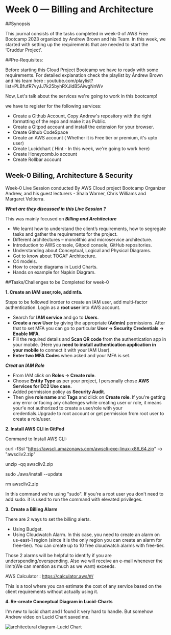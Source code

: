 # Week 0 — Billing and Architecture

##Synopsis

This journal consists of the tasks completed in week-0 of AWS Free Bootcamp 2023 organized by Andrew Brown and his Team. In this week, we started with setting up the requirements that are needed to start the ‘Cruddur Project’.

##Pre-Requisites: 

Before starting this Cloud Project Bootcamp we have to ready with some requirements. 
For detailed explanation check the playlist by Andrew Brown and his team here : youtube.com/playlist?list=PLBfufR7vyJJ7k25byhRXJldB5AiwgNnWv

Now, Let's talk about the services we're going to work in this bootcamp!

we have to register for the following services:

- Create a Github Account, Copy Andrew's repository with the right formatting of the repo and make it as Public.
- Create a Gitpod account and install the extension for your browser.
- Create Github CodeSpace
- Create an AWS account ( Whether it is Free tier or premium, it's upto user)
- Create Lucidchart ( Hint - In this week, we're going to work here)
- Create Honeycomb.io account
- Create Rollbar account


## Week-0 Billing, Architecture & Security


Week-0 Live Session conducted By AWS Cloud project Bootcamp Organizer Andrew, and his guest lecturers -  Shala Warner, Chris Williams and Margaret Veltierra.

***What are they discussed in this Live Session ?***

This was mainly focused on ***Billing and Architecture***

- We learnt how to understand the client’s requirements,  how to segregate tasks and gather the requirements for the project. 
- Different architectures – monolithic and microservice architecture. 
- Introduction to AWS console, Gitpod console, GitHub repositories.  
- Understanding about Conceptual, Logical and Physical Diagrams. 
- Got to know about TOGAF Architecture.
- C4 models. 
- How to create diagrams in Lucid Charts. 
- Hands on example for Napkin Diagram. 

##Tasks/Challenges to be Completed for week-0

**1. Create an IAM user,role, add mfa.**

Steps to be followed inorder to create an IAM user, add multi-factor authentication.
 Login as a **root user** into AWS account.
- Search for **IAM service** and go to **Users**.
- **Create a new User** by giving the appropriate **(Admin)** permissions.
After that to set MFA you can go to particular **User -> Security Credentials -> Enable MFA**.
- Fill the required details and **Scan QR code** from the authentication app in your mobile. (Here you **need to install authentication application in your mobile** to connect it with your IAM User).
- **Enter two MFA Codes** when asked and your MFA is set.

***Creat an IAM Role***

- From IAM click on **Roles -> Create role**.
- Choose **Entity Type** as per your project, I personally chose **AWS Services for EC2 Use case.**
- Added permission policy as **Security Audit**.
- Then give **role name** and **Tags** and click on **Create role**. 
If you're getting any error or facing any challenges while creating user or role, it means your'e not authorized to create a user/role with your credentials.Upgrade to root account or get permission from root user to create a role/user.

**2. Install AWS CLI in GitPod**

Command to Install AWS CLI:

curl -fSsl "https://awscli.amazonaws.com/awscli-exe-linux-x86_64.zip" -o "awscliv2.zip"

unzip -qq awscliv2.zip

sudo ./aws/install --update

rm awscliv2.zip
       
 In this command we're using "sudo". If you're a root user you don't need to add sudo. it is used to run the command with elevated privileges.
      
      
**3. Create a Billing Alarm**

There are 2 ways to set the billing alerts.
- Using Budget.
- Using Cloudwatch Alarm. In this case, you need to create an alarm on us-east-1 region (since it is the only region you can create an alarm for free-tier). You can create up to 10 free cloudwatch alarms with free-tier.

Those 2 alarms will be helpful to identify if you are underspending/overspending. 
Also we will receive an e-mail whenever the limit(We can mention as much as we want) exceeds. 

AWS Calculator : https://calculator.aws/#/

This is a tool where you can estimate the cost of any service based on the client requirements without actually using it. 

**4. Re-create Conceptual Diagram in Lucid-Charts**

I'm new to lucid chart and I found it very hard to handle. But somehow Andrew video on Lucid Chart saved me.





![architectural diagram-Lucid Chart](https://lucid.app/lucidchart/5de94ac9-f6bb-499a-b0d1-b4d12f6f81cc/edit?viewport_loc=49%2C130%2C1707%2C816%2C0_0&invitationId=inv_f106deda-93c2-4323-a2f9-6c3e2df6592d)